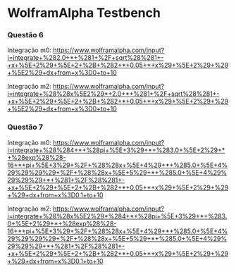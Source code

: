 # WolframAlpha Testbench

### Questão 6

Integração m0: https://www.wolframalpha.com/input?i=integrate+%282.0+*+%281+%2F+sqrt%28%281+-+x+%5E+2%29+%5E+2+%2B+%282+*+0.05+*+x%29+%5E+2%29+%29+%5E2%29+dx+from+x%3D0+to+10

Integração m2: https://www.wolframalpha.com/input?i=integrate+%28%28x%5E2%29*+2.0+*+%281+%2F+sqrt%28%281+-+x+%5E+2%29+%5E+2+%2B+%282+*+0.05+*+x%29+%5E+2%29+%29+%5E2%29+dx+from+x%3D0+to+10


### Questão 7

Integração m0: https://www.wolframalpha.com/input?i=integrate+%28%284+*+%28pi+%5E+3%29+*+%283.0+%5E+2%29+*+%28exp%28%28-16+*+pi+%5E+3%29+%2F+%28%28x+%5E+4%29+*+%285.0+%5E+4%29%29%29%29+%2F+%28%28x+%5E+5%29+*+%285.0+%5E+4%29%29%29%29+*+%281+%2F%28%281+-+x+%5E+2%29+%5E+2+%2B+%282+*+0.05+*+x%29+%5E+2%29+%29+%29+dx+from+x%3D0.1+to+10

Integração m2: https://www.wolframalpha.com/input?i=integrate+%28%28x%5E2%29*%284+*+%28pi+%5E+3%29+*+%283.0+%5E+2%29+*+%28exp%28%28-16+*+pi+%5E+3%29+%2F+%28%28x+%5E+4%29+*+%285.0+%5E+4%29%29%29%29+%2F+%28%28x+%5E+5%29+*+%285.0+%5E+4%29%29%29%29+*+%281+%2F%28%281+-+x+%5E+2%29+%5E+2+%2B+%282+*+0.05+*+x%29+%5E+2%29+%29+%29+dx+from+x%3D0.1+to+10